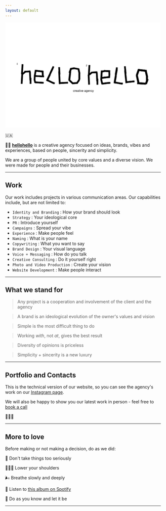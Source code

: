 ```yaml
---
layout: default
---
```


![Banner](assets/hc.png)


🇺🇦

👋🏻 **[hellohello](https://www.instagram.com/hellohellocreative/)** is a creative agency focused on ideas, brands, vibes and experiences, based on people, sincerity and simplicity. 

We are a group of people united by core values and a diverse vision. 
We were made for people and their businesses. 

___

## Work


Our work includes projects in various communication areas.
Our capabilities include, but are not limited to:



* `Identity and Branding`            : How your brand should look
* `Strategy`            : Your ideological core
* `PR`            : Introduce yourself
* `Campaigns`            : Spread your vibe
* `Experience`            : Make people feel
* `Naming`            : What is your name
* `Copywriting`            : What you want to say
* `Brand Design`            : Your visual language
* `Voice + Messaging`            : How do you talk
* `Creative Consulting`            : Do it yourself right
* `Photo and Video Production`            : Create your vision
* `Website Development`            : Make people interact

___

## What we stand for


> Any project is a cooperation and involvement of the client and the agency

> A brand is an ideological evolution of the owner's values and vision

> Simple is the most difficult thing to do

> Working *with*, not *at*, gives the best result

> Diversity of opinions is priceless

> Simplicity + sincerity is a new luxury

___

## Portfolio and Contacts


This is the technical version of our website, so you can see the agency's work on our [Instagram page](https://www.instagram.com/hellohellocreative/). 

We will also be happy to show you our latest work in person - feel free to [book a call](hello@hellohello.cc)

🏄🏻‍♂️

___


## More to love

Before making or not making a decision, do as we did:

🔫 Don't take things too seriously

🤸🏻‍♀️ Lower your shoulders

🌬️ Breathe slowly and deeply

🦎 Listen to [this album on Spotify](https://open.spotify.com/album/5sY6UIQ32GqwMLAfSNEaXb?si=Th-9JIs1SouCctvIGvsqYg)

🎲 Do as you know and let it be

___

